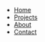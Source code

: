 * [Home](/)
* [Projects](projects/home.md)
* [About](about.md)
* [Contact](mailto:levigilbert00@gmail.com)